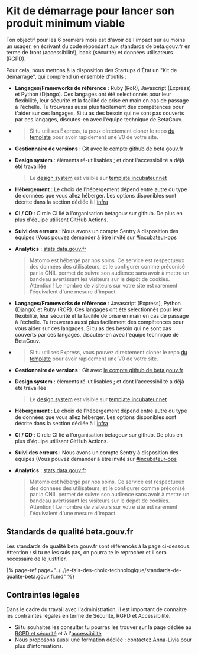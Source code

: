 # Kit de démarrage pour lancer son produit minimum viable

Ton objectif pour les 6 premiers mois est d'avoir de l'impact sur au moins un usager, en écrivant du code répondant aux standards de beta.gouv.fr en terme de front \(accessibilité\), back \(sécurité\) et données utilisateurs \(RGPD\).

Pour cela, nous mettons à la disposition des Startups d'État un "Kit de démarrage", qui comprend un ensemble d'outils :

* **Langages/Frameworks de référence** : Ruby \(RoR\), Javascript \(Express\) et Python \(Django\). Ces langages ont été selectionnés pour leur flexibilité, leur sécurité et la facilité de prise en main en cas de passage à l'échelle. Tu trouveras aussi plus facilement des compétences pour t'aider sur ces langages. Si tu as des besoin qui ne sont pas couverts par ces langages, discutes-en avec l'équipe technique de BetaGouv.
* > Si tu utilises Express, tu peux directement cloner le repo [du template](https://github.com/betagouv/template-design-system-de-l-etat) pour avoir rapidement une V0 de votre site.
* **Gestionnaire de versions** : Git avec [le compte github de beta.gouv.fr](https://github.com/betagouv)
* **Design system** : éléments ré-utilisables ; et dont l'accessibilité a déjà été travaillée

  > Le [design system](https://gouvfr.atlassian.net/wiki/spaces/DB/pages/223019574/D+veloppeurs) est visible sur [template.incubateur.net](https://template.incubateur.net)

* **Hébergement** : Le choix de l'hébergement dépend entre autre du type de données que vous allez héberger.  Les options disponibles sont décrite dans la section dédiée à l'[infra](https://doc.incubateur.net/communaute/gerer-sa-startup-detat-ou-de-territoires-au-quotidien/je-fais-des-choix-technologique/infra#services-pratiques-pour-lancer-un-site-web)
* **CI / CD** : Circle CI lié à l'organisation betagouv sur github. De plus en plus d'équipe utilisent GitHub Actions.
* **Suivi des erreurs** : Nous avons un compte Sentry à disposition des équipes \(Vous pouvez demander à être invité sur [\#incubateur-ops](https://mattermost.incubateur.net/login?redirect_to=%2Fbetagouv%2Fchannels%2Fincubateur-ops)
* **Analytics** : [stats.data.gouv.fr](https://stats.data.gouv.fr)

  > Matomo est hébergé par nos soins. Ce service est respectueux des données des utilisateurs, et le configurer comme préconisé par la CNIL permet de suivre son audience sans avoir à mettre un bandeau avertissant les visiteurs sur le dépôt de cookies. Attention ! Le nombre de visiteurs sur votre site est rarement l'équivalent d'une mesure d'impact.

* **Langages/Frameworks de référence** : Javascript \(Express\), Python \(Django\) et Ruby \(ROR\). Ces langages ont été selectionnés pour leur flexibilité, leur sécurité et la facilité de prise en main en cas de passage à l'échelle. Tu trouveras aussi plus facilement des compétences pour vous aider sur ces langages. Si tu as des besoin qui ne sont pas couverts par ces langages, discutes-en avec l'équipe technique de BetaGouv.
* > Si tu utilises Express, vous pouvez directement cloner le repo [du template](https://github.com/betagouv/template-design-system-de-l-etat) pour avoir rapidement une V0 de votre site.
* **Gestionnaire de versions** : Git avec [le compte github de beta.gouv.fr](https://github.com/betagouv)
* **Design system** : éléments ré-utilisables ; et dont l'accessibilité a déjà été travaillée

  > Le [design system](https://gouvfr.atlassian.net/wiki/spaces/DB/pages/223019574/D+veloppeurs) est visible sur [template.incubateur.net](https://template.incubateur.net)

* **Hébergement** : Le choix de l'hébergement dépend entre autre du type de données que vous allez héberger.  Les options disponibles sont décrite dans la section dédiée à l'[infra](https://doc.incubateur.net/communaute/gerer-sa-startup-detat-ou-de-territoires-au-quotidien/je-fais-des-choix-technologique/infra#services-pratiques-pour-lancer-un-site-web)
* **CI / CD** : Circle CI lié à l'organisation betagouv sur github. De plus en plus d'équipe utilisent GitHub Actions.
* **Suivi des erreurs** : Nous avons un compte Sentry à disposition des équipes \(Vous pouvez demander à être invité sur [\#incubateur-ops](https://mattermost.incubateur.net/login?redirect_to=%2Fbetagouv%2Fchannels%2Fincubateur-ops)
* **Analytics** : [stats.data.gouv.fr](https://stats.data.gouv.fr)

  > Matomo est hébergé par nos soins. Ce service est respectueux des données des utilisateurs, et le configurer comme préconisé par la CNIL permet de suivre son audience sans avoir à mettre un bandeau avertissant les visiteurs sur le dépôt de cookies. Attention ! Le nombre de visiteurs sur votre site est rarement l'équivalent d'une mesure d'impact.

## Standards de qualité beta.gouv.fr

Les standards de qualité beta.gouv.fr sont référencés à la page ci-dessous. Attention : si tu ne les suis pas, on pourra te le reprocher et il sera nécessaire de le justifier.

{% page-ref page="../../je-fais-des-choix-technologique/standards-de-qualite-beta.gouv.fr.md" %}

## Contraintes légales

Dans le cadre du travail avec l'administration, il est important de connaitre les contraintes légales en terme de Sécurité, RGPD et Accessibilité.

* Si tu souhaites les consulter tu pourras les trouver sur la page dédiée au [RGPD et sécurité](../../je-securise-mon-produit/guide-rgpd-et-securite.md) et à l'[accessibilité](../../jameliore-le-design-et-lexperience-utilisateur/accessibilite-et-rgaa/)
* Nous proposons aussi une formation dédiée : contactez Anna-Livia pour plus d'informations.

